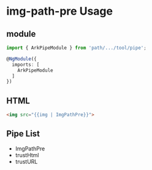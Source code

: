 # img-path-pre Usage

## module

```ts
import { ArkPipeModule } from 'path/.../tool/pipe';

@NgModule({
  imports: [
    ArkPipeModule
  ]
})
```

## HTML

```html
<img src="{{img | ImgPathPre}}">
```

## Pipe List

- ImgPathPre
- trustHtml
- trustURL
